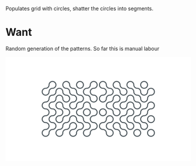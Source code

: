 Populates grid with circles, shatter the circles into segments. 

# Want

Random generation of the patterns. So far this is manual labour

![Pattern](01_pattern_circle_01.png)
